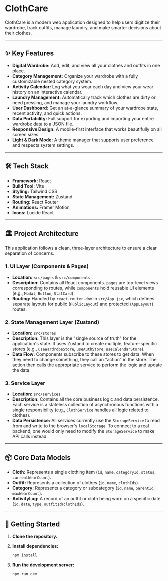 # ClothCare

ClothCare is a modern web application designed to help users digitize their wardrobe, track outfits, manage laundry, and make smarter decisions about their clothes.

---

## ✨ Key Features

- **Digital Wardrobe:** Add, edit, and view all your clothes and outfits in one place.
- **Category Management:** Organize your wardrobe with a fully customizable nested category system.
- **Activity Calendar:** Log what you wear each day and view your wear history on an interactive calendar.
- **Laundry Management:** Automatically track which clothes are dirty or need pressing, and manage your laundry workflow.
- **User Dashboard:** Get an at-a-glance summary of your wardrobe stats, recent activity, and quick actions.
- **Data Portability:** Full support for exporting and importing your entire wardrobe data to a JSON file.
- **Responsive Design:** A mobile-first interface that works beautifully on all screen sizes.
- **Light & Dark Mode:** A theme manager that supports user preference and respects system settings.

---

## 🛠️ Tech Stack

- **Framework:** React
- **Build Tool:** Vite
- **Styling:** Tailwind CSS
- **State Management:** Zustand
- **Routing:** React Router
- **Animations:** Framer Motion
- **Icons:** Lucide React

---

## 🏛️ Project Architecture

This application follows a clean, three-layer architecture to ensure a clear separation of concerns.

### 1. UI Layer (Components & Pages)

- **Location:** `src/pages` & `src/components`
- **Description:** Contains all React components. `pages` are top-level views corresponding to routes, while `components` hold reusable UI elements (e.g., `Modal`, `Button`, `StatCard`).
- **Routing:** Handled by `react-router-dom` in `src/App.jsx`, which defines separate layouts for public (`PublicLayout`) and protected (`AppLayout`) routes.

### 2. State Management Layer (Zustand)

- **Location:** `src/stores`
- **Description:** This layer is the "single source of truth" for the application's state. It uses Zustand to create multiple, feature-specific stores (e.g., `useWardrobeStore`, `useAuthStore`, `useCalendarStore`).
- **Data Flow:** Components subscribe to these stores to get data. When they need to change something, they call an "action" in the store. The action then calls the appropriate service to perform the logic and update the data.

### 3. Service Layer

- **Location:** `src/services`
- **Description:** Contains all the core business logic and data persistence. Each service is a stateless collection of asynchronous functions with a single responsibility (e.g., `ClothService` handles all logic related to clothes).
- **Data Persistence:** All services currently use the `StorageService` to read from and write to the browser's `localStorage`. To connect to a real backend, one would only need to modify the `StorageService` to make API calls instead.

---

## 📦 Core Data Models

- **Cloth:** Represents a single clothing item (`id`, `name`, `categoryId`, `status`, `currentWearCount`).
- **Outfit:** Represents a collection of clothes (`id`, `name`, `clothIds`).
- **Category:** Represents a category or subcategory (`id`, `name`, `parentId`, `maxWearCount`).
- **ActivityLog:** A record of an outfit or cloth being worn on a specific date (`id`, `date`, `type`, `outfitId`/`clothIds`).

---

## 🚀 Getting Started

1. **Clone the repository.**
2. **Install dependencies:**

    ```bash
    npm install
    ```

3. **Run the development server:**

    ```bash
    npm run dev
    ```
